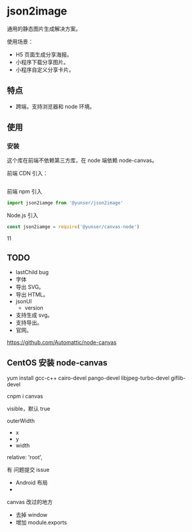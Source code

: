 

# json2image

通用的静态图片生成解决方案。

使用场景：

* H5 页面生成分享海报。
* 小程序下载分享图片。
* 小程序自定义分享卡片。


## 特点

* 跨端，支持浏览器和 node 环境。


## 使用

### 安装

这个库在前端不依赖第三方库，在 node 端依赖 node-canvas。


前端 CDN 引入：

```js

```

前端 npm 引入

```js
import json2iamge from '@yunser/json2image'
```

Node.js 引入

```js
const json2iamge = require('@yunser/canvas-node')
```

11



## TODO

* lastChild bug
* 字体
* 导出 SVG。
* 导出 HTML。
* jsonUI
    * version
* 支持生成 svg。
* 支持导出。
* 官网。



https://github.com/Automattic/node-canvas


## CentOS 安装 node-canvas

yum install gcc-c++ cairo-devel pango-devel libjpeg-turbo-devel giflib-devel

cnpm i canvas



visible，默认 true

outerWidth

* x
* y
* width



relative: 'root',





有
问题提交 issue
* Android 布局
* 



canvas 改过的地方

* 去掉 window
* 增加 module.exports

